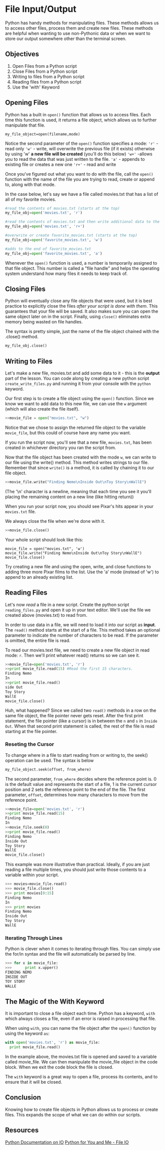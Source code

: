 # File Input/Output
Python has handy methods for manipulating files. These methods allows us to access other files, process them and create new files. These methods are helpful when wanting to use non-Pythonic data or when we want to store our output somewhere other than the terminal screen.

## Objectives

1. Open Files from a Python script
2. Close Files from a Python script
3. Writing to files from a Python script
4. Reading files from a Python script
5. Use the 'with' Keyword

## Opening Files
Python has a built in `open()` function that allows us to access files. Each time this function is used, it returns a file object, which allows us to further manipulate that file.
```
my_file_object=open(filename,mode)
```

Notice the second parameter of the `open()` function specifies a mode:
`'r'` - read only
`'w'` - write, will overwrite the previous file (if it exists) otherwise by using 'w' **a new file will be created** (you'll do this below)
`'w+'` -allows you to read the data that was just written to the file.
`'a'` - appends to existing file or creates a new one
`'r+'` - read and write

Once you've figured out what you want to do with the file, call the `open()` function with the name of the file you are trying to read, create or append to, along with that mode.

In the case below, let's say we have a file called movies.txt that has a list of all of my favorite movies.

```python
#read the contents of movies.txt (starts at the top)
my_file_obj=open('movies.txt', 'r')

#read the contents of movies.txt and then write additional data to the movies.txt file (starts at the top)
my_file_obj=open('movies.txt', 'r+')

#overwrite or create favorite_movies.txt (starts at the top)
my_file_obj=open('favorite_movies.txt', 'w')

#adds to the end of favorite_movies.txt
my_file_obj=open('favorite_movies.txt', 'a')

```
Whenever the `open()` function is used, a number is temporarily assigned to that file object. This number is called a "file handle" and helps the operating system understand how many files it needs to keep track of.

## Closing Files
Python will eventually close any file objects that were used, but it is best practice to explicitly close the files *after your script is done with them*. This guarantees that your file will be saved. It also makes sure you can open the same object later on in the script. Finally, using `close()` eliminates extra memory being wasted on file handles.

The syntax is pretty simple, just the name of the file object chained with the .close() method.
```python
my_file_obj.close()
```

## Writing to Files

Let's make a new file, movies.txt and add some data to it - this is the **output** part of the lesson. You can code along by creating a new python script `create_write_files.py` and running it from your console with the `python` keyword. 

Our first step is to create a file object using the `open()` function. Since we know we want to add data to this new file, we can use the `w` argument (which will also create the file itself).

```python
>>movie_file = open("movies.txt", "w")
```
Notice that we chose to assign the returned file object to the variable `movie_file`, but this could of course have any name you want.

If you run the script now, you'll see that a new file, `movies.txt`, has been created in whichever directory you ran the script from.

Now that the file object has been created with the mode `w`, we can write to our file using the write() method. This method writes strings to our file. Remember that since `write()` is a method, it is called by  chaining it to our file object.

```python
>>movie_file.write("Finding Nemo\nInside Out\nToy Story\nWallE")
```
(The '\n' character is a newline, meaning that each time you see it you'll placing the remaining content on a new line (like hitting return))

When you run your script now, you should see Pixar's hits appear in your `movies.txt` file.

We always close the file when we're done with it.
```python
>>movie_file.close()
```

Your whole script should look like this:
```
movie_file = open("movies.txt", 'w')
movie_file.write("Finding Nemo\nInside Out\nToy Story\nWallE")
movie_file.close()
```

Try creating a new file and using the open, write, and close functions to adding three more Pixar films to the list. Use the 'a' mode (instead of 'w') to append to an already existing list.


## Reading Files

Let's now *read* a file in a new script. Create the python script `reading_files.py` and open it up in your text editor. We'll use the file we created above (movies.txt) to read from.

In order to use data in a file, we will need to load it into our script as **input**. The `read()` method starts at the start of a file. This method takes an optional parameter to indicate the number of characters to be read. If the parameter is omitted, the entire file is read.

To read our movies.text file, we need to create a new file object in read mode: `r`. Then we'll print whatever read() returns so we can see it. 

```python
>>movie_file=open('movies.txt', 'r')
>>print movie_file.read(15) #Read the first 15 characters.
Finding Nemo
In
>>print movie_file.read()
side Out
Toy Story
WallE
movie_file.close()
```
Huh, what happened? Since we called two `read()` methods in a row on the same file object, the file pointer never gets reset. After the first print statement, the file pointer (like a cursor) is in between the `n` and `s` in `Inside Out`. When that second print statement is called, the rest of the file is read starting at the file pointer.

### Reseting the Cursor
To change where in a file to start reading from or writing to, the seek() operation can be used. The syntax is below
```python
my_file_object.seek(offset, from_where)
```
The second parameter, `from_where` decides where the reference point is. 0 is the default value and represents the start of a file, 1 is the current cursor position and 2 sets the reference point to the end of the file. The first parameter, `offset`, determines how many characters to move from the reference point.

```python
>>movie_file=open('movies.txt', 'r')
>>print movie_file.read(15)
Finding Nemo
In
>>movie_file.seek(0)
>>print movie_file.read()
Finding Nemo
Inside Out
Toy Story
WallE
movie_file.close()
```
This example was more illustrative than practical. Ideally, if you are just reading a file multiple times, you should just write those contents to a variable within your script.
```python
>>> movies=movie_file.read()
>>> movie_file.close()
>>> print movies[0:15]
Finding Nemo
In
>>> print movies
Finding Nemo
Inside Out
Toy Story
WallE
```

### Iterating Through Lines
Python is clever when it comes to iterating through files. You can simply use the for/in syntax and the file will automatically be parsed by line.

```python
>>> for x in movie_file:
>>>      print x.upper()
FINDING NEMO
INSIDE OUT
TOY STORY
WALLE
```

## The Magic of the With Keyword
It is important to close a file object each time. Python has a keyword, `with` which always closes a file, even if an error is raised in processing that file.

When using `with`, you can name the file object after the `open()` function by using the keyword `as`:
```python
with open('movies.txt', 'r') as movie_file:
  print movie_file.read()
```

In the example above, the movies.txt file is opened and saved to a variable called movie_file. We can then manipulate the movie_file object in the code block. When we exit the code block the file is closed.

The `with` keyword is a great way to open a file, process its contents, and to ensure that it will be closed.

## Conclusion
Knowing how to create file objects in Python allows us to process or create files. This expands the scope of what we can do within our scripts.

## Resources
[Python Documentation on IO](https://docs.python.org/2/tutorial/inputoutput.html)
[Python for You and Me - File IO](http://pymbook.readthedocs.org/en/latest/file.html)